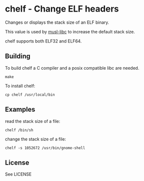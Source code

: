 chelf - Change ELF headers
==========================

Changes or displays the stack size of an ELF binary.

This value is used by [musl-libc](http://musl-libc.org) to increase the
default stack size.

chelf supports both ELF32 and ELF64.

Building
--------

To build chelf a C compiler and a posix compatible libc are needed.

```
make
```

To install chelf:

```
cp chelf /usr/local/bin
```

Examples
--------

read the stack size of a file:

```
chelf /bin/sh
```

change the stack size of a file:

```
chelf -s 1052672 /usr/bin/gnome-shell
```

License
-------

See LICENSE
